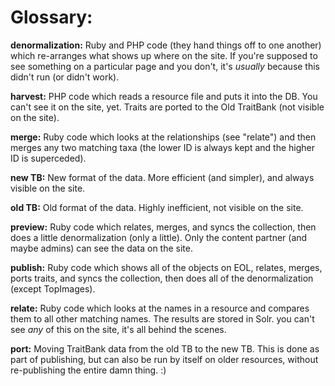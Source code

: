 # Glossary:

**denormalization:**
Ruby and PHP code (they hand things off to one another) which re-arranges what
shows up where on the site. If you're supposed to see something on a particular
page and you don't, it's *usually* because this didn't run (or didn't work).

**harvest:**
PHP code which reads a resource file and puts it into the DB. You can't see it
on the site, yet. Traits are ported to the Old TraitBank (not visible on the
site).

**merge:**
Ruby code which looks at the relationships (see "relate") and then merges any
two matching taxa (the lower ID is always kept and the higher ID is superceded).

**new TB:**
New format of the data. More efficient (and simpler), and always visible on the
site.

**old TB:**
Old format of the data. Highly inefficient, not visible on the site.

**preview:**
Ruby code which relates, merges, and syncs the collection, then does a little
denormalization (only a little). Only the content partner (and maybe admins) can
see the data on the site.

**publish:**
Ruby code which shows all of the objects on EOL, relates, merges, ports traits,
and syncs the collection, then does all of the denormalization (except
TopImages).

**relate:**
Ruby code which looks at the names in a resource and compares them to all other
matching names. The results are stored in Solr. you can't see *any* of this on
the site, it's all behind the scenes.

**port:**
Moving TraitBank data from the old TB to the new TB. This is done as part of
publishing, but can also be run by itself on older resources, without
re-publishing the entire damn thing. :)
